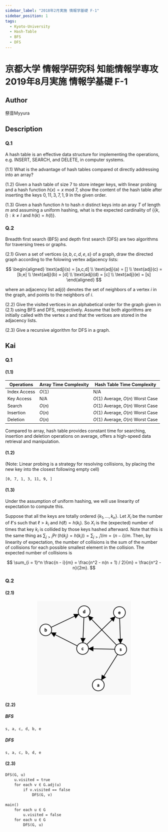 ```yaml
---
sidebar_label: "2018年2月実施 情報学基礎 F-1"
sidebar_position: 1
tags:
  - Kyoto-University
  - Hash-Table
  - BFS
  - DFS
---
```

# 京都大学 情報学研究科 知能情報学専攻 2019年8月実施 情報学基礎 F-1

## **Author**
祭音Myyura

## **Description**
### Q.1
A hash table is an effective data structure for implementing the operations, e.g. INSERT, SEARCH, and DELETE, in computer systems.

(1.1) What is the advantage of hash tables compared ot directly addressing into an array?

(1.2) Given a hash table of size $7$ to store integer keys, with linear probing and a hash function $h(x) = x \text{ mod } 7$, show the content of the hash table after inserting the keys $0,11,3,7,1,9$ in the given order.

(1.3) Given a hash function $h$ to hash $n$ distinct keys into an aray $T$ of length $m$ and assuming a uniform hashing, what is the expected cardinality of $\{\{k, l\}: k \neq l \text{ and } h(k) = h(l)\}$.

### Q.2
Breadth first search (BFS) and depth first search (DFS) are two algorithms for traversing trees or graphs.

(2.1) Given a set of vertices $\{a,b,c,d, e,s\}$ of a graph, draw the directed graph according to the folowing vertex adjacency lists:

$$
\begin{aligned}
\text{adj}(s) = [a,c,d] \\
\text{adj}(a) = [] \\
\text{adj}(c) = [b,e] \\
\text{adj}(b) = [d] \\
\text{adj}(d) = [c] \\
\text{adj}(e) = [s]
\end{aligned}
$$

where an adjacency list $\text{adj}(i)$ denotes the set of neighbors of a vertex $i$ in the graph, and points to the neighbors of $i$.

(2.2) Give the visited vertices in an alphabetical order for the graph given in (2.1) using BFS and DFS, respectively.
Assume that both algorithms are initially called with the vertex $s$ and that the vertices are stored in the adjacency lists.

(2.3) Give a recursive algorithm for DFS in a graph.

## **Kai**
### Q.1
#### (1.1)
|**Operations**|**Array Time Complexity**|**Hash Table Time Complexity**|
|-|-|-|
|Index Access|$O(1)$|N/A|
|Key Access|N/A|$O(1)$ Average, $O(n)$ Worst Case|
|Search|$O(n)$|$O(1)$ Average, $O(n)$ Worst Case|
|Insertion|$O(n)$|$O(1)$ Average, $O(n)$ Worst Case|
|Deletion|$O(n)$|$O(1)$ Average, $O(n)$ Worst Case|

Compared to array, hash table provides constant time for searching, insertion and deletion operations on average, offers a high-speed data retrieval and manipulation.

#### (1.2)
(Note: Linear probing is a strategy for resolving collisions, by placing the new key into the closest following empty cell)

```text
[0, 7, 1, 3, 11, 9, ]
```

#### (1.3)
Under the assumption of uniform hashing, we will use linearity of expectation to compute this.

Suppose that all the keys are totally ordered $\{k_1, \dots, k_n\}$.
Let $X_i$ be the number of $\ell$'s such that $\ell > k_i$ and $h(\ell) = h(k_i)$.
So $X_i$ is the (expected) number of times that key $k_i$ is collided by those keys hashed afterward.
Note that this is the same thing as $\sum_{j > i} \Pr(h(k_j) = h(k_i)) = \sum_{j > i} 1 / m = (n - i) / m$.
Then, by linearity of expectation, the number of collisions is the sum of the number of collisions for each possible smallest element in the collision.
The expected number of collisions is

$$
\sum_{i = 1}^n \frac{n - i}{m} = \frac{n^2 - n(n + 1) / 2}{m} = \frac{n^2 - n}{2m}.
$$

### Q.2
#### (2.1)

<figure style="text-align:center;">
  <img src="https://raw.githubusercontent.com/Myyura/the_kai_project_assets/main/kakomonn/kyoto_university/informatics/ist_201802_kiso_f1_p1.png" width="300" height="300" alt=""/>
</figure>

#### (2.2)
##### BFS
```text
s, a, c, d, b, e
```

##### DFS
```text
s, a, c, b, d, e
```

#### (2.3)
```text
DFS(G, u)
    u.visited = true
    for each v ∈ G.adj(u)
        if v.visited == false
            DFS(G, v)
     
main()
    for each u ∈ G
        u.visited = false
    for each u ∈ G
        DFS(G, u)
```
